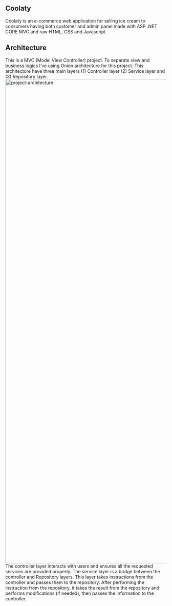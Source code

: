 ## Coolaty
Coolaty is an e-commerce web application for selling ice cream to consumers having both customer and admin panel made with ASP .NET CORE MVC and raw HTML, CSS and Javascript.

## Architecture
This is a MVC (Model View Controller) project. To separate view and business logics I’ve using Onion architecture for this project. This architecture have three main layers (1) Controller layer (2) Service layer and (3) Repository layer.
<br/>
<img width="1512" alt="project-architecture" src="https://github.com/MizanurRahmann/Coolaty/assets/37991614/d51a6751-99d6-47d5-9a87-c19f3749299b">
<br/>
The controller layer interacts with users and ensures all the requested services are provided properly. The service layer is a bridge between the controller and Repository layers. This layer takes instructions from the controller and passes them to the repository. After performing the instruction from the repository, it takes the result from the repository and performs modifications (if needed), then passes the information to the controller.

